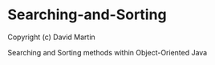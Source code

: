 # Searching-and-Sorting
Copyright (c) David Martin

Searching and Sorting methods within Object-Oriented Java
